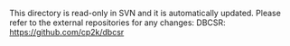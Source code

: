 This directory is read-only in SVN and it is automatically updated. Please refer to the external repositories for any changes:
DBCSR: https://github.com/cp2k/dbcsr

